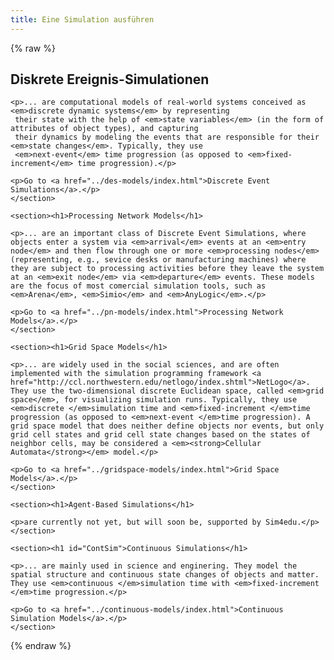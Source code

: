 ```yaml
---
title: Eine Simulation ausführen
---
```

{% raw %}
<section><h1>Diskrete Ereignis-Simulationen</h1>

    <p>... are computational models of real-world systems conceived as <em>discrete dynamic systems</em> by representing
     their state with the help of <em>state variables</em> (in the form of attributes of object types), and capturing
     their dynamics by modeling the events that are responsible for their <em>state changes</em>. Typically, they use
     <em>next-event</em> time progression (as opposed to <em>fixed-increment</em> time progression).</p>

    <p>Go to <a href="../des-models/index.html">Discrete Event Simulations</a>.</p>
    </section>

    <section><h1>Processing Network Models</h1>

    <p>... are an important class of Discrete Event Simulations, where objects enter a system via <em>arrival</em> events at an <em>entry node</em> and then flow through one or more <em>processing nodes</em> (representing, e.g., sevice desks or manufacturing machines) where they are subject to processing activities before they leave the system at an <em>exit node</em> via <em>departure</em> events. These models are the focus of most comercial simulation tools, such as <em>Arena</em>, <em>Simio</em> and <em>AnyLogic</em>.</p>

    <p>Go to <a href="../pn-models/index.html">Processing Network Models</a>.</p>
    </section>

    <section><h1>Grid Space Models</h1>

    <p>... are widely used in the social sciences, and are often implemented with the simulation programming framework <a href="http://ccl.northwestern.edu/netlogo/index.shtml">NetLogo</a>. They use the two-dimensional discrete Euclidean space, called <em>grid space</em>, for visualizing simulation runs. Typically, they use <em>discrete </em>simulation time and <em>fixed-increment </em>time progression (as opposed to <em>next-event </em>time progression). A grid space model that does neither define objects nor events, but only grid cell states and grid cell state changes based on the states of neighbor cells, may be considered a <em><strong>Cellular Automata</strong></em> model.</p>

    <p>Go to <a href="../gridspace-models/index.html">Grid Space Models</a>.</p>
    </section>

    <section><h1>Agent-Based Simulations</h1>

    <p>are currently not yet, but will soon be, supported by Sim4edu.</p>
    </section>

    <section><h1 id="ContSim">Continuous Simulations</h1>

    <p>... are mainly used in science and enginering. They model the spatial structure and continuous state changes of objects and matter. They use <em>continuous </em>simulation time with <em>fixed-increment </em>time progression.</p>

    <p>Go to <a href="../continuous-models/index.html">Continuous Simulation Models</a>.</p>
    </section>
  {% endraw %}